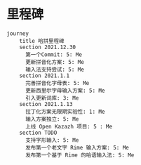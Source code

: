 # 里程碑

```mermaid
journey
    title 哈拼里程碑
    section 2021.12.30
      第一个Commit: 5: Me
      更新拼音化方案: 5: Me
      输入法支持尝试: 5: Me
    section 2021.1.1
      完善拼音化字母表: 5: Me
      更新西里尔字母输入方案: 5: Me
      引入更新词库: 3: Me
    section 2021.1.13
      拉丁化方案无限期实验性: 1: Me
      输入方案独立: 5: Me
      上线 Open Kazazh 项目: 5 : Me
    section TODO
      支持字形输入: 5: Me
      发布第一个老文字 Rime 输入方案: 5: Me
      发布第一个基于 Rime 的哈语输入法: 5: Me
```

<!-- - 2022.1.1
  - [引入更新词库](https://github.com/HerbertHe/rime-kz-experiment/commit/2ace6754e689b79561aa1186b67137532340864c)
  - [更新西里尔字母输入方案](https://github.com/HerbertHe/rime-kz-experiment/commit/9b9e6f682093c44ba2cc742f24b71672d917d910)
  - [完善拼音化字母表](https://github.com/HerbertHe/rime-kz-experiment/commit/d37533fe5902ff7292a308ac712774bee0eb3d90)
- 2021.12.30
  - [输入法支持尝试](https://github.com/HerbertHe/rime-kz-experiment/commit/305459eb845a2d0e083167ac6ff9ea6fe68a613d)
  - [更新拼音化方案](https://github.com/HerbertHe/rime-kz-experiment/commit/bb5dad9388aa0b6bc3078a51a998d03463147e0a)
  - [First Commit](https://github.com/HerbertHe/rime-kz-experiment/commit/7ed18f48458a2cf55395bf85372c3f82823e4994) -->
